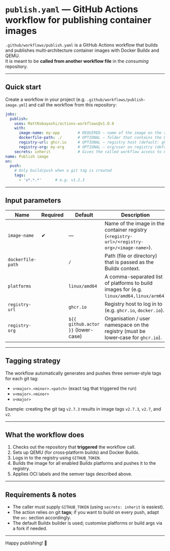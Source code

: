 # `publish.yaml` — GitHub Actions workflow for publishing container images

`.github/workflows/publish.yaml` is a GitHub Actions workflow that builds and publishes multi‑architecture container images with Docker Buildx and QEMU.  
It is meant to be **called from another workflow file** in the _consuming_ repository.

---

## Quick start

Create a workflow in your project (e.g. `.github/workflows/publish-image.yml`) and call the workflow from this repository:

```yaml
jobs:
  publish:
    uses: MattKobayashi/actions-workflows@v1.0.0
    with:
      image-name: my‑app        # REQUIRED — name of the image on the registry
      dockerfile-path: ./       # OPTIONAL — folder that contains the Dockerfile (default: repo root)
      registry-url: ghcr.io     # OPTIONAL — registry host (default: ghcr.io)
      registry-org: my‑org      # OPTIONAL — org/user on registry (defaults to `${{ github.actor }}` lower‑case)
    secrets: inherit            # Gives the called workflow access to GITHUB_TOKEN
name: Publish image
on:
  push:
    # Only build/push when a git tag is created
    tags:
      - 'v*.*.*'      # e.g. v1.2.3
```

---

## Input parameters

| Name            | Required | Default                    | Description                                                                                          |
| --------------- | -------- | -------------------------- | ---------------------------------------------------------------------------------------------------- |
| `image-name`    | ✔︎       | —                          | Name of the image in the container registry (`<registry-url>/<registry-org>/<image-name>`).                    |
| `dockerfile-path` |         | `/` | Path (file or directory) that is passed as the Buildx context.                                       |
| `platforms` |       | `linux/amd64` | A comma-separated list of platforms to build images for (e.g. `linux/amd64,linux/arm64`)       |
| `registry-url`  |          | `ghcr.io`                  | Registry host to log in to (e.g. `ghcr.io`, `docker.io`).                                            |
| `registry-org`  |          | `${{ github.actor }}` (lower-case) | Organisation / user namespace on the registry (must be lower‑case for `ghcr.io`).                         |

---

## Tagging strategy

The workflow automatically generates and pushes three semver‑style tags for each git tag:

* `v<major>.<minor>.<patch>` (exact tag that triggered the run)
* `v<major>.<minor>`
* `v<major>`

Example: creating the git tag `v2.7.3` results in image tags `v2.7.3`, `v2.7`, and `v2`.

---

## What the workflow does

1. Checks out the repository that **triggered** the workflow call.  
2. Sets up QEMU (for cross‑platform builds) and Docker Buildx.  
3. Logs in to the registry using `GITHUB_TOKEN`.  
4. Builds the image for all enabled Buildx platforms and pushes it to the registry.  
5. Applies OCI labels and the semver tags described above.

---

## Requirements & notes

* The caller must supply `GITHUB_TOKEN` (using `secrets: inherit` is easiest).  
* The action relies on git **tags**; if you want to build on every push, adapt the `on:` section accordingly.  
* The default Buildx builder is used; customise platforms or build args via a fork if needed.  

---

Happy publishing! 🎉
